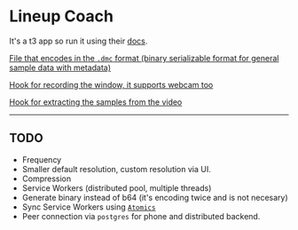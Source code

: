 # Lineup Coach

It's a t3 app so run it using their [docs](https://create.t3.gg/en/introduction).

[File that encodes in the `.dmc` format (binary serializable format for general sample data with metadata)](src/utils/sampleFiles.ts)

[Hook for recording the window, it supports webcam too](src/hooks/useMediaStream.tsx)

[Hook for extracting the samples from the video](src/hooks/useSampleRecorder.tsx)

---

## TODO

- Frequency
- Smaller default resolution, custom resolution via UI.
- Compression
- Service Workers (distributed pool, multiple threads)
- Generate binary instead of b64 (it's encoding twice and is not necesary)
- Sync Service Workers using [`Atomics`](https://developer.mozilla.org/en-US/docs/Web/JavaScript/Reference/Global_Objects/Atomics)
- Peer connection via `postgres` for phone and distributed backend.